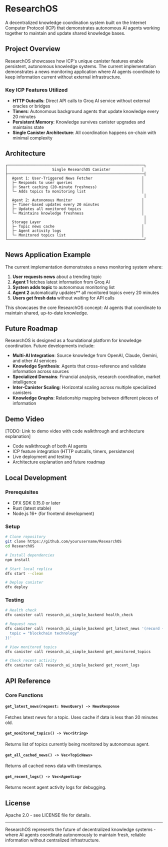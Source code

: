 # ResearchOS

A decentralized knowledge coordination system built on the Internet Computer Protocol (ICP) that demonstrates autonomous AI agents working together to maintain and update shared knowledge bases.

## Project Overview

ResearchOS showcases how ICP's unique canister features enable persistent, autonomous knowledge systems. The current implementation demonstrates a news monitoring application where AI agents coordinate to keep information current without external infrastructure.

### Key ICP Features Utilized

- **HTTP Outcalls**: Direct API calls to Groq AI service without external oracles or bridges
- **Timers**: Autonomous background agents that update knowledge every 20 minutes
- **Persistent Memory**: Knowledge survives canister upgrades and maintains state
- **Single Canister Architecture**: All coordination happens on-chain with minimal complexity

## Architecture

```
┌─────────────────────────────────────────────────────────────┐
│                    Single ResearchOS Canister              │
├─────────────────────────────────────────────────────────────┤
│  Agent 1: User-Triggered News Fetcher                      │
│  ├─ Responds to user queries                               │
│  ├─ Smart caching (20-minute freshness)                    │
│  └─ Adds topics to monitoring list                         │
│                                                             │
│  Agent 2: Autonomous Monitor                               │
│  ├─ Timer-based updates every 20 minutes                   │
│  ├─ Updates all monitored topics                           │
│  └─ Maintains knowledge freshness                          │
│                                                             │
│  Storage Layer                                              │
│  ├─ Topic news cache                                       │
│  ├─ Agent activity logs                                    │
│  └─ Monitored topics list                                  │
└─────────────────────────────────────────────────────────────┘
```

## News Application Example

The current implementation demonstrates a news monitoring system where:

1. **User requests news** about a trending topic
2. **Agent 1** fetches latest information from Groq AI
3. **System adds topic** to autonomous monitoring list
4. **Agent 2** automatically updates** all monitored topics every 20 minutes
5. **Users get fresh data** without waiting for API calls

This showcases the core ResearchOS concept: AI agents that coordinate to maintain shared, up-to-date knowledge.

## Future Roadmap

ResearchOS is designed as a foundational platform for knowledge coordination. Future developments include:

- **Multi-AI Integration**: Source knowledge from OpenAI, Claude, Gemini, and other AI services
- **Knowledge Synthesis**: Agents that cross-reference and validate information across sources
- **Specialized Domains**: Financial analysis, research coordination, market intelligence
- **Inter-Canister Scaling**: Horizontal scaling across multiple specialized canisters
- **Knowledge Graphs**: Relationship mapping between different pieces of information

## Demo Video

[TODO: Link to demo video with code walkthrough and architecture explanation]

- Code walkthrough of both AI agents
- ICP feature integration (HTTP outcalls, timers, persistence)
- Live deployment and testing
- Architecture explanation and future roadmap

## Local Development

### Prerequisites
- DFX SDK 0.15.0 or later
- Rust (latest stable)
- Node.js 16+ (for frontend development)

### Setup
```bash
# Clone repository
git clone https://github.com/yourusername/ResearchOS
cd ResearchOS

# Install dependencies
npm install

# Start local replica
dfx start --clean

# Deploy canister
dfx deploy
```

### Testing
```bash
# Health check
dfx canister call research_ai_simple_backend health_check

# Request news
dfx canister call research_ai_simple_backend get_latest_news '(record {
  topic = "blockchain technology"
})'

# View monitored topics
dfx canister call research_ai_simple_backend get_monitored_topics

# Check recent activity
dfx canister call research_ai_simple_backend get_recent_logs
```

## API Reference

### Core Functions

#### `get_latest_news(request: NewsQuery) -> NewsResponse`
Fetches latest news for a topic. Uses cache if data is less than 20 minutes old.

#### `get_monitored_topics() -> Vec<String>`
Returns list of topics currently being monitored by autonomous agent.

#### `get_all_cached_news() -> Vec<TopicNews>`
Returns all cached news data with timestamps.

#### `get_recent_logs() -> Vec<AgentLog>`
Returns recent agent activity logs for debugging.

## License

Apache 2.0 - see LICENSE file for details.

---

ResearchOS represents the future of decentralized knowledge systems - where AI agents coordinate autonomously to maintain fresh, reliable information without centralized infrastructure.